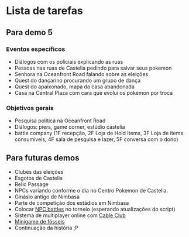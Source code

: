 # Lista de tarefas

## Para demo 5

### Eventos específicos

* Diálogos com os policiais explicando as ruas
* Pessoas nas ruas de Castelia pedindo para salvar seus pokemon
* Senhora na Oceanfront Road falando sobre as eleições
* Quest do dançarino procurando um grupo de dança
* Quest do apaixonado, mapa da casa abandonada
* Casa na Central Plaza com cara que evolui os pokémon por troca

### Objetivos gerais

* Pesquisa política na Oceanfront Road
* Diálogos: piers, game corner, estúdio castelia
* battle company (1F recepção, 2F Loja de Hold Items, 3F Loja de items consumíveis, 4F sala de pesquisa e lazer, 5F conversa com o dono)

## Para futuras demos

* Clubes das eleições
* Esgotos de Castelia
* Relic Passage
* NPCs variando conforme o dia no Centro Pokemon de Castelia.
* Ginásio antigo de Nimbasa
* Parte de competição dos estádios em Nimbasa
* Colocar [NPC battles](https://reliccastle.com/resources/321/) no torneio (esperando atualizações do script)
* Sistema de multiplayer online com [Cable Club](https://reliccastle.com/resources/640/)
* [Minigame de fósseis](https://essentialsdocs.fandom.com/wiki/Mining_mini-game)
* Continuação da história ;P
